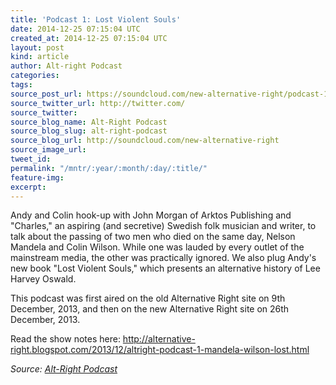 ```yaml
---
title: 'Podcast 1: Lost Violent Souls'
date: 2014-12-25 07:15:04 UTC
created_at: 2014-12-25 07:15:04 UTC
layout: post
kind: article
author: Alt-right Podcast
categories: 
tags: 
source_post_url: https://soundcloud.com/new-alternative-right/podcast-1-lost-violent-souls
source_twitter_url: http://twitter.com/
source_twitter: 
source_blog_name: Alt-Right Podcast
source_blog_slug: alt-right-podcast
source_blog_url: http://soundcloud.com/new-alternative-right
source_image_url: 
tweet_id: 
permalink: "/mntr/:year/:month/:day/:title/"
feature-img: 
excerpt: 
---
```

Andy and Colin hook-up with John Morgan of Arktos Publishing and "Charles," an aspiring (and secretive) Swedish folk musician and writer, to talk about the passing of two men who died on the same day, Nelson Mandela and Colin Wilson. While one was lauded by every outlet of the mainstream media, the other was practically ignored. We also plug Andy's new book "Lost Violent Souls," which presents an alternative history of Lee Harvey Oswald. 

This podcast was first aired on the old Alternative Right site on 9th December, 2013, and then on the new Alternative Right site on 26th December, 2013.

Read the show notes here: http://alternative-right.blogspot.com/2013/12/altright-podcast-1-mandela-wilson-lost.html<div class="">
    <i>Source: <a href="http://soundcloud.com/new-alternative-right">Alt-Right Podcast</a></i>
</div>
